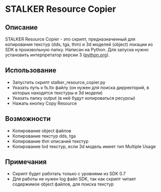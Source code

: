 # STALKER Resource Copier

## Описание
STALKER Resource Copier - это скрипт, предназначенный для копирования текстур (dds, tga, thm) и 3d моделей (object) локации из SDK в произвольную папку. Написан на Python. Для запуска нужно установить интерпретатор версии 3 ([python.org](http://www.python.org/)). 

## Использование
- Запустить скрипт stalker_resource_copier.py
- Указать путь к fs.ltx файлу (он нужен для поиска дирректорий, в которых находятся текстуры и 3d модели)
- Указать папку output (в неё будут копироваться ресурсы)
- Нажать кнопку Copy Resource

## Возможности
- Копирование object файлов
- Копирование текстур dds, tga
- Копирование thm описаний текстур
- Копирование lod текстур, если 3d модель имеет тип Multiple Usage

## Примечания
- Скрипт будет работать только с уровнями из SDK 0.7
- Для работы не нужен log файл SDK, так как скрипт читает содержимое object файлов, для поиска текстур
